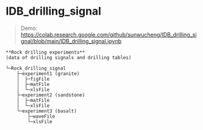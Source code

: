 # IDB_drilling_signal

> Demo: https://colab.research.google.com/github/sunwucheng/IDB_drilling_signal/blob/main/IDB_drilling_signal.ipynb


```
**Rock drilling experiments**
(data of drilling signals and drilling tables)

└─Rock_drilling_signal
    ├─experiment1 (granite)
    │  ├─figFile
    │  ├─matFile
    │  └─xlsFile
    ├─experiment2 (sandstone)
    │  ├─matFile
    │  └─xlsFile
    └─experiment3 (basalt)
        ├─waveFile
        └─xlsFile
```
